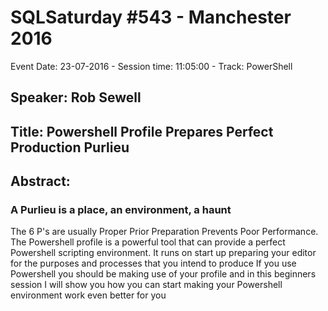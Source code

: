 # SQLSaturday #543 - Manchester 2016
Event Date: 23-07-2016 - Session time: 11:05:00 - Track: PowerShell
## Speaker: Rob Sewell
## Title: Powershell Profile Prepares Perfect Production Purlieu
## Abstract:
### A Purlieu is a place, an environment, a haunt
The 6 P's are usually Proper Prior Preparation Prevents Poor Performance. 
The Powershell profile is a powerful tool that can provide a perfect  Powershell scripting environment.
It runs on start up preparing your editor for the purposes and processes that you intend to produce
If you use Powershell you should be making use of your profile and in this beginners session I will show you how you can start making your Powershell environment work even better for you
